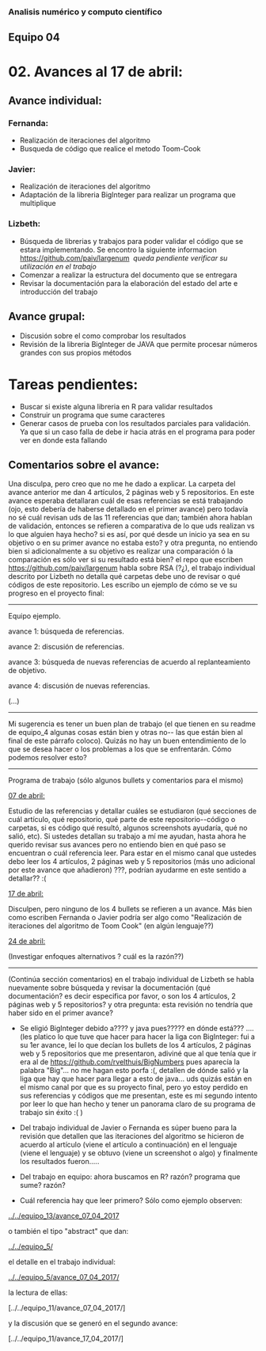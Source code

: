 ### Analisis numérico y computo científico

## Equipo 04

# 02. Avances al 17 de abril:

## Avance individual:

### Fernanda:

* Realización de iteraciones del algoritmo
* Busqueda de código que realice el metodo Toom-Cook

### Javier:

* Realización de iteraciones del algoritmo
* Adaptación de la libreria BigInteger para realizar un programa que multiplique

### Lizbeth:
* Búsqueda de librerias y trabajos para poder validar el código que se estara implementando. Se encontro la siguiente informacion https://github.com/paiv/largenum  *queda pendiente verificar su utilización en el trabajo*
* Comenzar a realizar la estructura del documento que se entregara
* Revisar la documentación para la elaboración del estado del arte e introducción del trabajo

## Avance grupal:

* Discusión sobre el como comprobar los resultados
* Revisión de la libreria  BigInteger de JAVA que permite procesar números grandes con sus propios métodos


# Tareas pendientes:

* Buscar si existe alguna libreria en R para validar resultados
* Construir un programa que sume caracteres
* Generar casos de prueba con los resultados parciales para validación. Ya que si un caso falla de debe ir hacia atrás en el programa para poder ver en donde esta fallando

## Comentarios sobre el avance:

Una disculpa, pero creo que no me he dado a explicar. La carpeta del avance anterior me dan 4 artículos, 2 páginas web y 5 repositorios. En este avance esperaba detallaran cuál de esas referencias se está trabajando (ojo, esto debería de haberse detallado en el primer avance) pero todavía no sé cuál revisan uds de las 11 referencias que dan; también ahora hablan de validación, entonces se refieren a comparativa de lo que uds realizan vs lo que alguien haya hecho? si es así, por qué desde un inicio ya sea en su objetivo o en su primer avance no estaba esto? y otra pregunta, no entiendo bien si adicionalmente a su objetivo es realizar una comparación ó la comparación es sólo ver si su resultado está bien? el repo que escriben https://github.com/paiv/largenum habla sobre RSA (?¿), el trabajo individual descrito por Lizbeth no detalla qué carpetas debe uno de revisar o qué códigos de este repositorio. Les escribo un ejemplo de cómo se ve su progreso en el proyecto final:

---
Equipo ejemplo.

avance 1: búsqueda de referencias.

avance 2: discusión de referencias.

avance 3: búsqueda de nuevas referencias de acuerdo al replanteamiento de objetivo.

avance 4: discusión de nuevas referencias.

(...)

---

Mi sugerencia es tener un buen plan de trabajo (el que tienen en su readme de equipo_4 algunas cosas están bien y otras no-- las que están bien al final de este párrafo coloco). Quizás no hay un buen entendimiento de lo que se desea hacer o los problemas a los que se enfrentarán. Cómo podemos resolver esto?

---
Programa de trabajo (sólo algunos bullets y comentarios para el mismo)

[07 de abril:](avance_07_04_2017)

Estudio de las referencias y detallar cuáles se estudiaron (qué secciones de cuál artículo, qué repositorio, qué parte de este repositorio--código o carpetas, si es código qué resultó, algunos screenshots ayudaría, qué no salió, etc). Si ustedes detallan su trabajo a mí me ayudan, hasta ahora he querido revisar sus avances pero no entiendo bien en qué paso se encuentran o cuál referencia leer. Para estar en el mismo canal que ustedes debo leer los 4 artículos, 2 páginas web y 5 repositorios (más uno adicional por este avance que añadieron) ???, podrían ayudarme en este sentido a detallar?? :(

 [17 de abril:](avance_17_04_2017)

 Disculpen, pero ninguno de los 4 bullets se refieren a un avance. Más bien como escriben Fernanda o Javier podría ser algo como "Realización de iteraciones del algoritmo de Toom Cook" (en algún lenguaje??)

 [24 de abril:](avance_24_04_2017)

(Investigar enfoques alternativos ? cuál es la razón??)

---

(Continúa sección comentarios) en el trabajo individual de Lizbeth se habla nuevamente sobre búsqueda y revisar la documentación (qué documentación? es decir especifica por favor, o son los 4 artículos, 2 páginas web y 5 repositorios? y otra pregunta: esta revisión no tendría que haber sido en el primer avance?

* Se eligió BigInteger debido a???? y java pues????? en dónde está??? .... (les platico lo que tuve que hacer para hacer la liga con BigInteger: fui a su 1er avance, leí lo que decían los  bullets de los 4 artículos, 2 páginas web y 5 repositorios que me presentaron, adiviné que al que tenía que ir era al de https://github.com/rvelthuis/BigNumbers pues aparecía la palabra "Big"... no me hagan esto porfa :(, detallen de dónde salió y la liga que hay que hacer para llegar a esto de java... uds quizás están en el mismo canal por que es su proyecto final, pero yo estoy perdido en sus referencias y códigos que me presentan, este es mi segundo intento por leer lo que han hecho y tener un panorama claro de su programa de trabajo sin éxito :( )

* Del trabajo individual de Javier o Fernanda es súper bueno para la revisión que detallen que las iteraciones del algoritmo se hicieron de acuerdo al artículo (viene el artículo a continuación) en el lenguaje (viene el lenguaje) y se obtuvo (viene un screenshot o algo) y finalmente los resultados fueron.....

* Del trabajo en equipo: ahora buscamos en R? razón? programa que sume? razón?

* Cuál referencia hay que leer primero? Sólo como ejemplo observen:

[../../equipo_13/avance_07_04_2017](../../equipo_13/avance_07_04_2017)

o también el tipo "abstract" que dan:

[../../equipo_5/](../../equipo_5/)

el detalle en el trabajo individual:

[../../equipo_5/avance_07_04_2017/]([../../equipo_5/avance_07_04_2017/])


la lectura de ellas:

[../../equipo_11/avance_07_04_2017/]

y la discusión que se generó en el segundo avance:

[../../equipo_11/avance_17_04_2017/]




